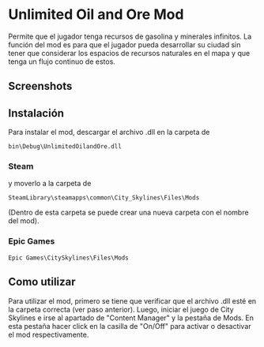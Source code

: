 # Unlimited Oil and Ore Mod

Permite que el jugador tenga recursos de gasolina y minerales infinitos.
La función del mod es para que el jugador pueda desarrollar su ciudad
sin tener que considerar los espacios de recursos naturales en el mapa y que
tenga un flujo continuo de estos.
 

## Screenshots


## Instalación

Para instalar el mod, descargar el archivo .dll en la carpeta de 

```{bash}
bin\Debug\UnlimitedOilandOre.dll  
```

### Steam 

y moverlo a la carpeta de

```{bash}
SteamLibrary\steamapps\common\City_Skylines\Files\Mods
```

(Dentro de esta carpeta se puede crear una nueva carpeta con el nombre del 
mod).

### Epic Games

```{bash}
Epic Games\CitySkylines\Files\Mods
```

## Como utilizar

Para utilizar el mod, primero se tiene que verificar que el archivo .dll esté
en la carpeta correcta (ver paso anterior). Luego, iniciar el juego de City Skylines
e irse al apartado de "Content Manager" y la pestaña de Mods. En esta pestaña 
hacer click en la casilla de "On/Off" para activar o desactivar el mod 
respectivamente.
